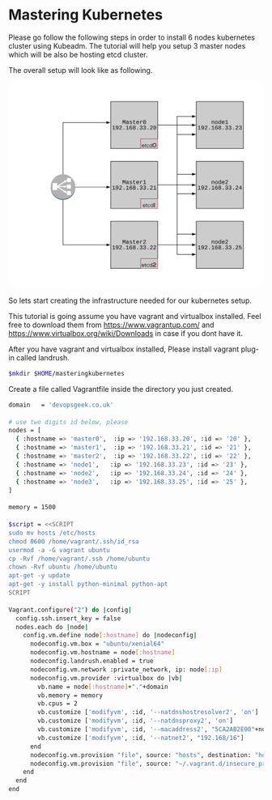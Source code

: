 # Mastering Kubernetes

Please go follow the following steps in order to install 6 nodes kubernetes cluster using Kubeadm. The tutorial will help you setup 3 master nodes which will be also be hosting etcd cluster. 

The overall setup will look like as following.

![Alt text](K8-Setup.png?raw=true "Kubernetes Setup")

So lets start creating the infrastructure needed for our kubernetes setup.

This tutorial is going assume you have vagrant and virtualbox installed. Feel free to download them from https://www.vagrantup.com/ and https://www.virtualbox.org/wiki/Downloads in case if you dont have it.

After you have vagrant and virtualbox installed, Please install vagrant plug-in called landrush.

```bash
$mkdir $HOME/masteringkubernetes
```
Create a file called Vagrantfile inside the directory you just created.

```bash
domain   = 'devopsgeek.co.uk'

# use two digits id below, please
nodes = [
  { :hostname => 'master0',  :ip => '192.168.33.20', :id => '20' },
  { :hostname => 'master1',  :ip => '192.168.33.21', :id => '21' },
  { :hostname => 'master2',  :ip => '192.168.33.22', :id => '22' },
  { :hostname => 'node1',   :ip => '192.168.33.23', :id => '23' },
  { :hostname => 'node2',   :ip => '192.168.33.24', :id => '24' },
  { :hostname => 'node3',   :ip => '192.168.33.25', :id => '25' },
]

memory = 1500

$script = <<SCRIPT
sudo mv hosts /etc/hosts
chmod 0600 /home/vagrant/.ssh/id_rsa
usermod -a -G vagrant ubuntu
cp -Rvf /home/vagrant/.ssh /home/ubuntu
chown -Rvf ubuntu /home/ubuntu
apt-get -y update
apt-get -y install python-minimal python-apt
SCRIPT

Vagrant.configure("2") do |config|
  config.ssh.insert_key = false
  nodes.each do |node|
    config.vm.define node[:hostname] do |nodeconfig|
      nodeconfig.vm.box = "ubuntu/xenial64"
      nodeconfig.vm.hostname = node[:hostname]
      nodeconfig.landrush.enabled = true
      nodeconfig.vm.network :private_network, ip: node[:ip]
      nodeconfig.vm.provider :virtualbox do |vb|
        vb.name = node[:hostname]+"."+domain
        vb.memory = memory
        vb.cpus = 2
        vb.customize ['modifyvm', :id, '--natdnshostresolver2', 'on']
        vb.customize ['modifyvm', :id, '--natdnsproxy2', 'on']
        vb.customize ['modifyvm', :id, '--macaddress2', "5CA2AB2E00"+node[:id]]
        vb.customize ['modifyvm', :id, '--natnet2', "192.168/16"]
      end
      nodeconfig.vm.provision "file", source: "hosts", destination: "hosts"
      nodeconfig.vm.provision "file", source: "~/.vagrant.d/insecure_private_key", destination: "/home/vagrant/.ssh/id_rsa"
    end
  end
end
```
